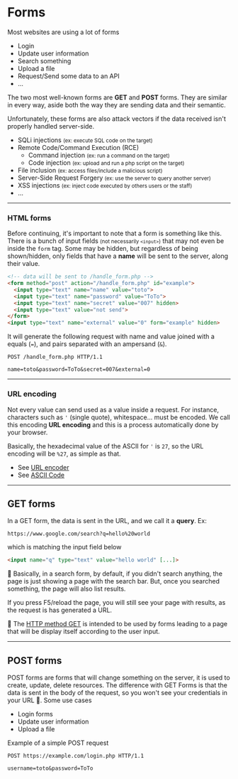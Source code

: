 # Forms

<div class="row row-cols-md-2"><div>

Most websites are using a lot of forms

* Login
* Update user information
* Search something
* Upload a file
* Request/Send some data to an API
* ...

The two most well-known forms are **GET** and **POST** forms. They are similar in every way, aside both the way they are sending data and their semantic.
</div><div>

Unfortunately, these forms are also attack vectors if the data received isn't properly handled server-side.

* SQLi injections <small>(ex: execute SQL code on the target)</small>
* Remote Code/Command Execution (RCE)
  * Command injection <small>(ex: run a command on the target)</small>
  * Code injection <small>(ex: upload and run a php script on the target)</small>
* File inclusion <small>(ex: access files/include a malicious script)</small>
* Server-Side Request Forgery <small>(ex: use the server to query another server)</small>
* XSS injections <small>(ex: inject code executed by others users or the staff)</small>
* ...
</div></div>

<hr class="sep-both">

### HTML forms

<div class="row row-cols-md-2"><div>

Before continuing, it's important to note that a form is something like this. There is a bunch of input fields <small>(not necessarily `<input>`)</small> that may not even be inside the `form` tag. Some may be hidden, but regardless of being shown/hidden, only fields that have a **name** will be sent to the server, along their value.

```html
<!-- data will be sent to /handle_form.php -->
<form method="post" action="/handle_form.php" id="example">
  <input type="text" name="name" value="toto">
  <input type="text" name="password" value="ToTo">
  <input type="text" name="secret" value="007" hidden>
  <input type="text" value="not send">
</form>
<input type="text" name="external" value="0" form="example" hidden>
```
</div><div>

It will generate the following request with name and value joined with a equals (`=`), and pairs separated with an ampersand (`&`).

```http request
POST /handle_form.php HTTP/1.1

name=toto&password=ToTo&secret=007&external=0
```
</div></div>

<hr class="sep-both">

### URL encoding

<div class="row row-cols-md-2"><div>

Not every value can send used as a value inside a request. For instance, characters such as `'` (single quote), whitespace... must be encoded. We call this encoding **URL encoding** and this is a  process automatically done by your browser.
</div><div>

Basically, the hexadecimal value of the ASCII for `'` is `27`, so the URL encoding will be `%27`, as simple as that.

* See [URL encoder](https://www.urlencoder.io/)
* See [ASCII Code](https://www.ascii-code.com/)
</div></div>

<hr class="sep-both">

## GET forms

<div class="row row-cols-md-2"><div class="align-self-center">

In a GET form, the data is sent in the URL, and we call it a **query**. Ex:

```
https://www.google.com/search?q=hello%20world
```

which is matching the input field below

```html
<input name="q" type="text" value="hello world" [...]>
```

</div><div>

📃 Basically, in a search form, by default, if you didn't search anything, the page is just showing a page with the search bar. But, once you searched something, the page will also list results.

If you press F5/reload the page, you will still see your page with results, as the request is has generated a URL.

📝 The [HTTP method GET](/info/networking/protocols/index.md#-http---80-tcp) is intended to be used by forms leading to a page that will be display itself according to the user input.
</div></div>

<hr class="sep-both">

## POST forms

<div class="row row-cols-md-2"><div>

POST forms are forms that will change something on the server, it is used to create, update, delete resources. The difference with GET Forms is that the data is sent in the body of the request, so you won't see your credentials in your URL 💨. Some use cases

* Login forms
* Update user information
* Upload a file
</div><div>

Example of a simple POST request

```http request
POST https://example.com/login.php HTTP/1.1

username=toto&password=ToTo
```
</div></div>